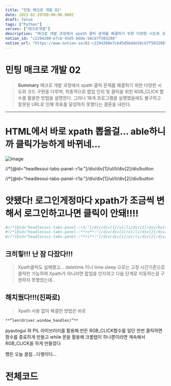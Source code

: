 ```yaml
---
title: "민팅 매크로 개발 02"
date: 2023-02-20T00:00:00.000Z
draft: false
tags: ["Python"]
series: ["매크로개발"]
description: "매크로 개발 과정에서 xpath 클릭 문제를 해결하기 위한 다양한 시도와 코드 구현을 다루며, 최종적으로 팝업 인지 및 클릭을 위한 RGB_CLICK 함수를 활용한 방법을 설명한다. 그러나 18개 프로그램을 실행했음에도 불구하고 잘못된 URL로 인해 목표를 달성하지 못했다는 결론을 내린다."
notion_id: "c2294260-e7cb-45d5-bdde-56cb7f503298"
notion_url: "https://www.notion.so/02-c2294260e7cb45d5bdde56cb7f503298"
---
```


# 민팅 매크로 개발 02

> **Summary**
> 매크로 개발 과정에서 xpath 클릭 문제를 해결하기 위한 다양한 시도와 코드 구현을 다루며, 최종적으로 팝업 인지 및 클릭을 위한 RGB_CLICK 함수를 활용한 방법을 설명한다. 그러나 18개 프로그램을 실행했음에도 불구하고 잘못된 URL로 인해 목표를 달성하지 못했다는 결론을 내린다.

---

# HTML에서 바로 xpath 뽑을걸… able하니까 클릭가능하게 바뀌네…

![Image](https://prod-files-secure.s3.us-west-2.amazonaws.com/09ccd4d5-876c-4bba-bbdf-cc77a0a11257/3cf5a175-1bce-4745-bbe5-183e6e01f1f4/Untitled.png?X-Amz-Algorithm=AWS4-HMAC-SHA256&X-Amz-Content-Sha256=UNSIGNED-PAYLOAD&X-Amz-Credential=ASIAZI2LB466YKG5LRWX%2F20250724%2Fus-west-2%2Fs3%2Faws4_request&X-Amz-Date=20250724T081153Z&X-Amz-Expires=3600&X-Amz-Security-Token=IQoJb3JpZ2luX2VjEAAaCXVzLXdlc3QtMiJGMEQCIEg8ZJWdemFlg8OxDrwl18eDil%2FpNUEstprzRqSQ51vMAiBKJyIdbYCe%2FQFi88KTriV15tOTY0AEaCxXu1AS8efvTyr%2FAwgpEAAaDDYzNzQyMzE4MzgwNSIMIS8ccViOwh3cWVB7KtwDorzurHNNVhLNRiPEx1Vt%2BKXHuHMbHu4r69JyDX5fL8s3VozkwXFXaYxo92Nq41%2BtugZdpN9vugifYWyF%2BgFDI5UaqGZFbCMZlXIYsS1wJPCKWCVg5isWg6LudRhbWB6ly5y0qc661w2Fa%2BRekFDloYslI7wV5IzzwM%2BRR%2FlzhuZfpT4XXDBYk5YdMqkdSeQYVELVRdHJWStOM4zoFsSaW6ZtLcq6brel0mGlbI%2FiLvrkjP4oiiIVMPqyjd03LJ3aAHW5EmVEZqnfXg3tzbnsesZN3ly5tHmIJelwV3MdkIQTcNpPbC2vfzHPv4td%2BroEAk9zyBg1nQXL2L63g4ybKmzIUV3znfFMoQmLaiadMOiRLJcOUFxAwEP1Az5jnf5E7EunMR8Bhf1fn9iFpVXWhyqMdcR9uNJv8mE46kJ3dAlvgWi9Mez9N5QbJhI%2F7I28au7g79GDXXptuCVp1Nz59MRYAtGezy6HLWdpXzz9K2Tv%2BQYxSQP418zZCwo7IL1XdMyxhlJcp3CfN3%2FGEIUATohbBf8VUKI7aRGyAs%2Fidwv%2Bd0Us7EACjLoAQUfBjJHdC8YrKmY%2FGY0RDe4iTYei3fLwmw4u%2BWS8Sis4oW9nsJ%2BSlBgl4Ml3V9drNtUwiM%2BHxAY6pgHQKf6p%2F7%2BjGdNg7c3aBKte74RNe21eqxklSHRwe5Iv3TD%2F41rwjJlWf00trvlbvu7tdAtzHqRZMPn3xcGFUi3p1OXUSlFgPFotjlolS3v23%2BqIKoWQkidYpSo%2BlcYPyJJk4cu2%2FyGCkw1Yz6Xa9WsDT0rARQbSMVBQ4PBT3Z%2Fd9RmkJN746vC25sBKN8fcIfIBG3PtbEsAtg0DaxisNjCE9VI2l%2FLD&X-Amz-Signature=9e06701db6ed65c51c1caefc16b4f4d7894ed313491bf93ba3112be32e467fb9&X-Amz-SignedHeaders=host&x-amz-checksum-mode=ENABLED&x-id=GetObject)

//*[@id="headlessui-tabs-panel-:r1a:"]/div/div[1]/ul/li/div[2]/div/button

//*[@id="headlessui-tabs-panel-:r1a:"]/div/div[1]/ul/li/div[2]/div/button


# 얏됐다! 로그인게정마다 xpath가 조금씩 변해서 로그인하고나면 클릭이 안돼!!!!


```python
#//*[@id="headlessui-tabs-panel-:r3:"]/div/div[1]/ul/li/div[2]/div/button #(로그인안했을땐 동일)
#//*[@id="headlessui-tabs-panel-:**ro**:"]/div/div[1]/ul/li/div[2]/div/button #(A계정 로그인)
#//*[@id="headlessui-tabs-panel-:**ri**:"]/div/div[1]/ul/li/div[2]/div/button #(B계정 로그인)
```

## 크히힣!!! 난 잠 다잤다!!!



> Xpath클릭도 실패했고… datetime 이나 time.sleep 으로는 고정 시간기준으로 클릭만 가능하여
Xpath가 아니라면 팝업을 인지하고 다음 단계로 이동하는걸 구현하지 못했었는데..

## 해치웠다!!!(진짜로)


> Xpath 사용 없이 해결한 방법은 바로

`**”len(driver.window_handles)”**`

pyautogui 와 PIL 라이브러리를 활용해 만든 RGB_CLICK함수를 일단 한번 클릭하면 함수를 종료하게 만들고 while 문을 활용해 크롬탭이 하나뿐이라면 계속해서 RGB_CLICK을 하게 만들었다


쨌든 오늘 꿀잠…다행이다…


# 전체코드

